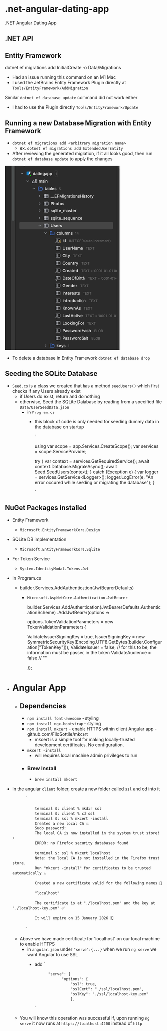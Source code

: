 # .net-angular-dating-app

.NET Angular Dating App

## .NET API

## Entity Framework

dotnet ef migrations add InitialCreate -o Data/Migrations

- Had an issue running this command on an M1 Mac
- I used the JetBrains Entity Framework Plugin directly at `Tools/EntityFramework/AddMigration`

Similar `dotnet ef database update` command did not work either

- I had to use the Plugin directly `Tools/EntityFramework/Update`

## Running a new Database Migration with Entity Framework
- `dotnet ef migrations add <arbitrary migration name>`
  - ex. `dotnet ef migrations add ExtendedUserEntity`
- After reviewing the generated migration, if it all looks good, then run `dotnet ef database update` to apply the changes

![Users in SQLite Database](https://raw.githubusercontent.com/kawgh1/.net-angular-dating-app/main/API/Users%20in%20sql%20lite%20database.png)


- To delete a database in Entity Framework `dotnet ef database drop`

## Seeding the SQLite Database
- `Seed.cs` is a class we created that has a method `seedUsers()` which first checks if any Users already exist
  - if Users do exist, return and do nothing
  - otherwise, Seed the SQLite Database by reading from a specified file `Data/UserSeedData.json`
    - in `Program.cs`
      - this block of code is only needed for seeding dummy data in the database on startup
    

        `
      

        using var scope = app.Services.CreateScope();
        var services = scope.ServiceProvider;
        
        try
        {
            var context = services.GetRequiredService<DatabaseContext>();
            await context.Database.MigrateAsync();
            await Seed.SeedUsers(context);
        }
        catch (Exception e)
        {
            var logger = services.GetService<ILogger<Program>>();
            logger.LogError(e, "An error occured while seeding or migrating the database");
        }

        `


## NuGet Packages installed
- Entity Framework
  - `Microsoft.EntityFrameworkCore.Design`
- SQLite DB implementation
  - `Microsoft.EntityFrameworkCore.Sqlite`
- For Token Service
  - `System.IdentityModal.Tokens.Jwt`
- In Program.cs
  - builder.Services.AddAuthentication(JwtBearerDefaults)
    - `Microsoft.AspNetCore.Authentication.JwtBearer`
       
        
        
        builder.Services.AddAuthentication(JwtBearerDefaults.AuthenticationScheme)
        .AddJwtBearer(options =>

        options.TokenValidationParameters = new TokenValidationParameters
        {
      
        ValidateIssuerSigningKey = true,
        IssuerSigningKey = new SymmetricSecurityKey(Encoding.UTF8.GetBytes(builder.Configuration["TokenKey"])),
        ValidateIssuer = false, // for this to be, the information must be passed in the token
        ValidateAudience = false // ""

        });


- # Angular App

    - ## Dependencies
        - `npm install font-awesome` - styling
        - `npm install ngx-bootstrap` - styling
        - `npm install mkcert` - enable HTTPS within client Angular app - github.com/FiloSottile/mkcert
            - mkcert is a simple tool for making locally-trusted development certificates. No configuration.
        - `mkcert -install`
          - will requires local machine admin privileges to run
        - ### Brew Install
            - `brew install mkcert`
- In the angular `client` folder, create a new folder called `ssl` and cd into it
                       
            `
                      
                terminal $: client % mkdir ssl
                terminal $: client % cd ssl
                terminal $: ssl % mkcert -install
                Created a new local CA 💥
                Sudo password:
                The local CA is now installed in the system trust store! ⚡️
                ERROR: no Firefox security databases found

                terminal $: ssl % mkcert localhost
                Note: the local CA is not installed in the Firefox trust store.
                Run "mkcert -install" for certificates to be trusted automatically ⚠️
            
                Created a new certificate valid for the following names 📜
            
                "localhost"
            
                The certificate is at "./localhost.pem" and the key at "./localhost-key.pem" ✅
             
                It will expire on 15 January 2026 🗓

            `
    - Above we have made certificate for 'localhost' on our local machine to enable HTTPS
      - in `angular.json` under `"serve":{...}` when we run `ng serve` we want Angular to use SSL
        - add 
            `
              
                    "serve": {
                          "options": {
                              "ssl": true,
                              "sslCert": "./ssl/localhost.pem",
                              "sslKey": "./ssl/localhost-key.pem"
                              },
            `
    - You will know this operation was successful if, upon running `ng serve` it now runs at `https://localhost:4200` instead of `http`

